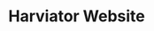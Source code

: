 <!--# harviator.github.io-->

<!DOCTYPE html>

<html>

  <head>
    <title>Harviator's Portfolio Website</title>
    <meta charset="UTF-8">
    <meta name="decription" content="This is a portfolio website for the user Harviator">
    


  <h1>Harviator Website</h1>

</html>
